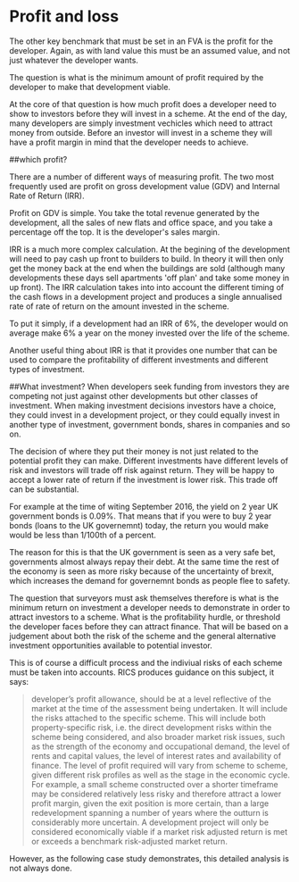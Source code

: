 # Profit and loss

The other key benchmark that must be set in an FVA is the profit for the developer. Again, as with land value this must be an assumed value, and not just whatever the developer wants. 

The question is what is the minimum amount of profit required by the developer to make that development viable. 

At the core of that question is how much profit does a developer need to show to investors before they will invest in a scheme. At the end of the day, many developers are simply investment vechicles which need to attract money from outside. Before an investor will invest in a scheme they will have a profit margin in mind that the developer needs to achieve. 

##which profit?

There are a number of different ways of measuring profit. The two most frequently used are profit on gross development value (GDV) and Internal Rate of Return (IRR). 

Profit on GDV is simple. You take the total revenue generated by the development, all the sales of new flats and office space, and you take a percentage off the top. It is the developer's sales margin. 

IRR is a much more complex calculation. At the begining of the development will need to pay cash up front to builders to build. In theory it will then only get the money back at the end when the buildings are sold (although many developments these days sell apartments 'off plan' and take some money in up front). The IRR calculation takes into into account the different timing of the cash flows in a development project and produces a single annualised rate of rate of return on the amount invested in the scheme.

To put it simply, if a development had an IRR of 6%, the developer would on average make 6% a year on the money invested over the life of the scheme. 

Another useful thing about IRR is that it provides one number that can be used to compare the profitability of different investments and different types of investment. 

##What investment? 
When developers seek funding from investors they are competing not just against other developments but other classes of investment. When making investment decisions investors have a choice, they could invest in a development project, or they could equally invest in another type of investment, government bonds, shares in companies and so on. 

The decision of where they put their money is not just related to the potential profit they can make. Different investments have different levels of risk and investors will trade off risk against return. They will be happy to accept a lower rate of return if the investment is lower risk. This trade off can be substantial. 

For example at the time of witing September 2016, the yield on 2 year UK government bonds is 0.09%. That means that if you were to buy 2 year bonds (loans to the UK governemnt) today, the return you would make would be less than 1/100th of a percent. 

The reason for this is that the UK government is seen as a very safe bet, governments almost always repay their debt. At the same time the rest of the economy is seen as more risky because of the uncertainty of brexit, which increases the demand for governemnt bonds as people flee to safety. 

The question that surveyors must ask themselves therefore is what is the minimum return on investment a developer needs to demonstrate in order to attract investors to a scheme. What is the profitability hurdle, or threshold the developer faces before they can attract finance. That will be based on a judgement about both the risk of the scheme and the general alternative investment opportunities available to potential investor. 

This is of course a difficult process and the indiviual risks of each scheme must be taken into accounts. RICS produces guidance on this subject, it says: 

>developer’s profit allowance, should be at a level reflective of the market at the time of the assessment being undertaken. It will include the risks attached to the specific scheme. This will include both property-specific risk, i.e. the direct development risks within the scheme being considered, and also broader market risk issues, such as the strength of the economy and occupational demand, the level of rents and capital values, the level of interest rates and availability of finance. The level of profit required will vary from scheme to scheme, given different risk profiles as well as the stage in the economic cycle. For example, a small scheme constructed over a shorter timeframe may be considered relatively less risky and therefore attract a lower profit margin, given the exit position is more certain, than a large redevelopment spanning a number of years where the outturn is considerably more uncertain. A development project will only be considered economically viable if a market risk adjusted return is met or exceeds a benchmark risk-adjusted market return.

However, as the following case study demonstrates, this detailed analysis is not always done. 

